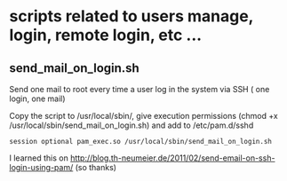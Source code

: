 # scripts related to users manage, login, remote login, etc ... 

## send_mail_on_login.sh

Send one mail to root every time a user log in the system via SSH ( one login, one mail)

Copy the script to /usr/local/sbin/, give execution permissions (chmod +x /usr/local/sbin/send_mail_on_login.sh) and add to /etc/pam.d/sshd 

```
session optional pam_exec.so /usr/local/sbin/send_mail_on_login.sh
```
I learned this on http://blog.th-neumeier.de/2011/02/send-email-on-ssh-login-using-pam/ (so thanks)
